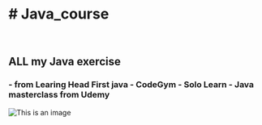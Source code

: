 <h1># Java_course</h1>
<br><h2>ALL my Java exercise </h2>
<h3>
- from Learing Head First java
- CodeGym
- Solo Learn
 - Java masterclass from Udemy

 </h3>

![This is an image](https://agrotecnica.altervista.org/wp-content/uploads/2022/11/Schermata-2021-12-22-alle-09.51.48.png)

